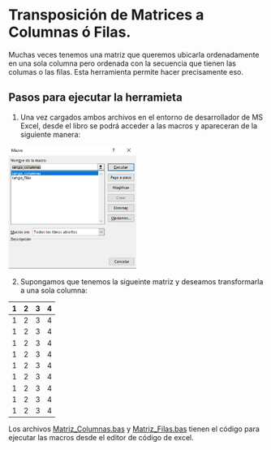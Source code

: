 # Transposición de Matrices a Columnas ó Filas.


Muchas veces tenemos una matriz que queremos ubicarla ordenadamente en una sola columna pero ordenada con la secuencia que tienen las columas o las filas. Esta herramienta permite hacer precisamente eso.

## Pasos para ejecutar la herramieta

1. Una vez cargados ambos archivos en el entorno de desarrollador de MS Excel, desde el libro se podrá acceder a las macros y apareceran de la siguiente manera:

<img src="Fig01.png" style="width: 50%" /></a>

2. Supongamos que tenemos la sigueinte matriz y deseamos transformarla a una sola columna:



| 1 | 2 | 3 | 4 |
|---|---|---|---|
| 1 | 2 | 3 | 4 |
| 1 | 2 | 3 | 4 |
| 1 | 2 | 3 | 4 |
| 1 | 2 | 3 | 4 |
| 1 | 2 | 3 | 4 |
| 1 | 2 | 3 | 4 |
| 1 | 2 | 3 | 4 |
| 1 | 2 | 3 | 4 |
| 1 | 2 | 3 | 4 |




Los archivos [Matriz_Columnas.bas](https://github.com/ChrisBermudezR/VB_aplicaciones/blob/main/Matrices_Columnas_Filas/Matriz_Columnas.bas) y [Matriz_Filas.bas](https://github.com/ChrisBermudezR/VB_aplicaciones/blob/main/Matrices_Columnas_Filas/Matriz_Filas.bas) tienen el código para ejecutar las macros desde el editor de código de excel.
